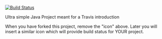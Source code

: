 [![Build Status](https://travis-ci.com/Malthorn1/travisGettingStarted.svg?branch=master)](https://travis-ci.com/Malthorn1/travisGettingStarted)

Ultra simple Java Project meant for a Travis introduction

When you have forked this project, remove the "icon" above. Later you will insert a similar icon which will provide build status for YOUR project.

